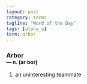 ```yaml
---
layout: post
category: terms
tagline: "Word of the Day"
tags: [alpha_a]
term: arbor
---
```


<h3>Arbor<br/> <small>&mdash; n. (ar<span>&middot;</span>bor)</small></h3>
<p><ol><li>an uninteresting teammate</li>
</ol></p>
